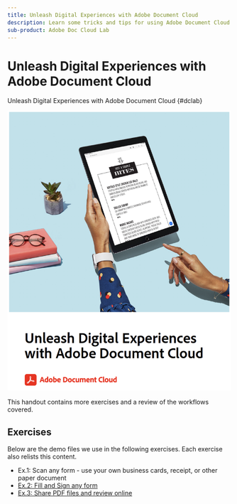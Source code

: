 ```yaml
---
title: Unleash Digital Experiences with Adobe Document Cloud
description: Learn some tricks and tips for using Adobe Document Cloud
sub-product: Adobe Doc Cloud Lab
---
```


# Unleash Digital Experiences with Adobe Document Cloud

Unleash Digital Experiences with Adobe Document Cloud {#dclab}

[![image](assets/rebrand.png)](assets/Unleash_Digital_Experiences_with_Adobe_Document_Cloud.pdf)

This handout contains more exercises and a review of the workflows covered.

## Exercises

Below are the demo files we use in the following exercises. Each exercise also relists this content.

* Ex.1: Scan any form - use your own business cards, receipt, or other paper document
* [Ex.2: Fill and Sign any form](assets/03_FillSignScan.zip)
* [Ex.3: Share PDF files and review online](assets/01_Review.zip)
